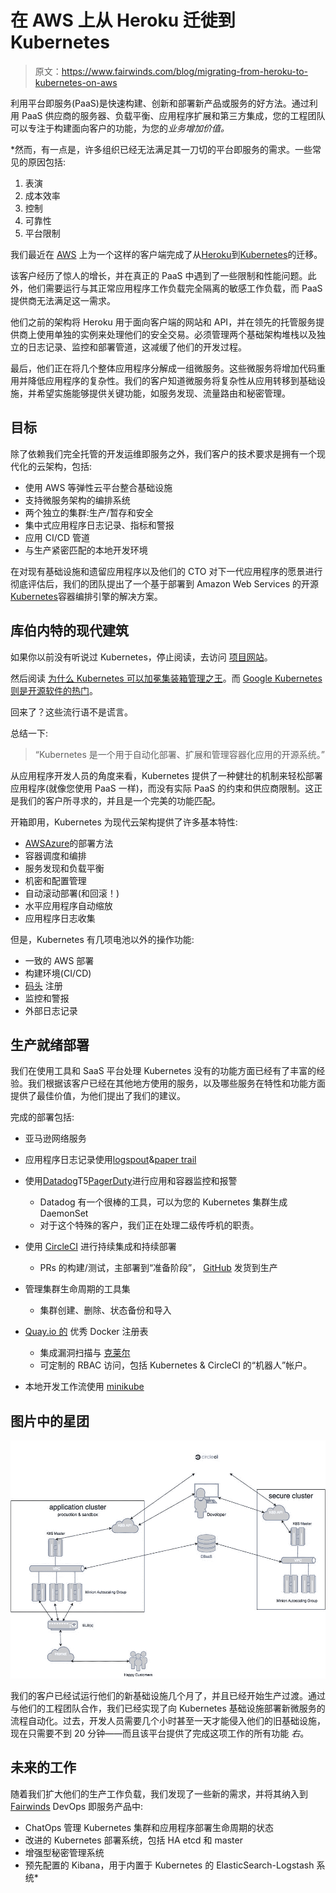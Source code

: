 # 在 AWS 上从 Heroku 迁徙到 Kubernetes

> 原文：<https://www.fairwinds.com/blog/migrating-from-heroku-to-kubernetes-on-aws>

 利用平台即服务(PaaS)是快速构建、创新和部署新产品或服务的好方法。通过利用 PaaS 供应商的服务器、负载平衡、应用程序扩展和第三方集成，您的工程团队可以专注于构建面向客户的功能，为您的*业务增加价值。*

 *然而，有一点是，许多组织已经无法满足其一刀切的平台即服务的需求。一些常见的原因包括:

1.  表演
2.  成本效率
3.  控制
4.  可靠性
5.  平台限制

我们最近在  [AWS](https://aws.amazon.com/) 上为一个这样的客户端完成了从[Heroku](https://www.heroku.com/)到[Kubernetes](https://kubernetes.io/)的迁移。

该客户经历了惊人的增长，并在真正的 PaaS 中遇到了一些限制和性能问题。此外，他们需要运行与其正常应用程序工作负载完全隔离的敏感工作负载，而 PaaS 提供商无法满足这一需求。

他们之前的架构将 Heroku 用于面向客户端的网站和 API，并在领先的托管服务提供商上使用单独的实例来处理他们的安全交易。必须管理两个基础架构堆栈以及独立的日志记录、监控和部署管道，这减缓了他们的开发过程。

最后，他们正在将几个整体应用程序分解成一组微服务。这些微服务将增加代码重用并降低应用程序的复杂性。我们的客户知道微服务将复杂性从应用转移到基础设施，并希望实施能够提供关键功能，如服务发现、流量路由和秘密管理。

## 目标

除了依赖我们完全托管的开发运维即服务之外，我们客户的技术要求是拥有一个现代化的云架构，包括:

*   使用 AWS 等弹性云平台整合基础设施
*   支持微服务架构的编排系统
*   两个独立的集群:生产/暂存和安全
*   集中式应用程序日志记录、指标和警报
*   应用 CI/CD 管道
*   与生产紧密匹配的本地开发环境

在对现有基础设施和遗留应用程序以及他们的 CTO 对下一代应用程序的愿景进行彻底评估后，我们的团队提出了一个基于部署到 Amazon Web Services 的开源[Kubernetes](http://kubernetes.io/)容器编排引擎的解决方案。

## 库伯内特的现代建筑

如果你以前没有听说过 Kubernetes，停止阅读，去访问  [项目网站](http://kubernetes.io/)。

然后阅读  [为什么 Kubernetes 可以加冕集装箱管理之王](http://www.techrepublic.com/article/why-kubernetes-could-be-crowned-king-of-container-management/)。而  [Google Kubernetes 则是开源软件的热门](http://blogs.wsj.com/cio/2015/11/24/google-kubernetes-is-an-open-source-software-hit/)。

回来了？这些流行语不是谎言。

总结一下:

> “Kubernetes 是一个用于自动化部署、扩展和管理容器化应用的开源系统。”

从应用程序开发人员的角度来看，Kubernetes 提供了一种健壮的机制来轻松部署应用程序(就像您使用 PaaS 一样)，而没有实际 PaaS 的约束和供应商限制。这正是我们的客户所寻求的，并且是一个完美的功能匹配。

开箱即用，Kubernetes 为现代云架构提供了许多基本特性:

*   [AWS](https://aws.amazon.com/)[Azure](https://azure.microsoft.com/en-us/)的部署方法
*   容器调度和编排
*   服务发现和负载平衡
*   机密和配置管理
*   自动滚动部署(和回滚！)
*   水平应用程序自动缩放
*   应用程序日志收集

但是，Kubernetes 有几项电池以外的操作功能:

*   一致的 AWS 部署
*   构建环境(CI/CD)
*   [码头](https://www.docker.com/) 注册
*   监控和警报
*   外部日志记录

## 生产就绪部署

我们在使用工具和 SaaS 平台处理 Kubernetes 没有的功能方面已经有了丰富的经验。我们根据该客户已经在其他地方使用的服务，以及哪些服务在特性和功能方面提供了最佳价值，为他们提出了我们的建议。

完成的部署包括:

*   亚马逊网络服务
*   应用程序日志记录使用[logspout](https://github.com/gliderlabs/logspout)&[paper trail](https://papertrailapp.com/)
*   使用[Datadog](https://www.datadog.com/)T5[PagerDuty](https://www.pagerduty.com/)进行应用和容器监控和报警

    *   Datadog 有一个很棒的工具，可以为您的 Kubernetes 集群生成 DaemonSet
    *   对于这个特殊的客户，我们正在处理二级传呼机的职责。 
*   使用  [CircleCI](https://www.circleci.com/) 进行持续集成和持续部署
    *   PRs 的构建/测试，主部署到“准备阶段”，  [GitHub](https://github.com/circleci) 发货到生产
*   管理集群生命周期的工具集
    *   集群创建、删除、状态备份和导入
*   [Quay.io 的](https://quay.io/) 优秀 Docker 注册表
    *   集成漏洞扫描与  [克莱尔](https://github.com/coreos/clair)
    *   可定制的 RBAC 访问，包括 Kubernetes & CircleCI 的“机器人”帐户。
*   本地开发工作流使用  [minikube](https://github.com/kubernetes/minikube)

## 图片中的星团

![1feJ-shgyfsY3GQQvG2ltig](img/f6b8f1c61d800602830f25bf9381d921.png)

我们的客户已经试运行他们的新基础设施几个月了，并且已经开始生产过渡。通过与他们的工程团队合作，我们已经实现了向 Kubernetes 基础设施部署新微服务的流程自动化。过去，开发人员需要几个小时甚至一天才能侵入他们的旧基础设施，现在只需要不到 20 分钟——而且该平台提供了完成这项工作的所有功能  *右*。

## 未来的工作

随着我们扩大他们的生产工作负载，我们发现了一些新的需求，并将其纳入到 [Fairwinds](/) DevOps 即服务产品中:

*   ChatOps 管理 Kubernetes 集群和应用程序部署生命周期的状态
*   改进的 Kubernetes 部署系统，包括 HA etcd 和 master
*   增强型秘密管理系统
*   预先配置的 Kibana，用于内置于 Kubernetes 的 ElasticSearch-Logstash 系统*